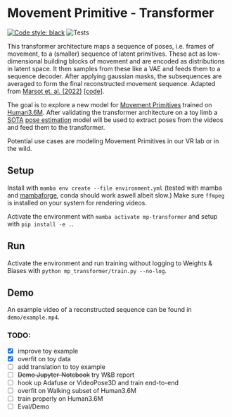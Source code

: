 # Movement Primitive - Transformer


[![Code style: black](https://img.shields.io/badge/code%20style-black-000000.svg)](https://github.com/psf/black) 
![Tests](https://github.com/rasdani/mp-transformer/actions/workflows/tests.yml/badge.svg)


This transformer architecture maps a sequence of poses, i.e. frames of movement, to a
(smaller) sequence of latent primitives.
These act as low-dimensional building blocks of movement and are encoded as distributions in latent space.
It then samples from these like a VAE and feeds them to a sequence decoder.
After applying gaussian masks, the subsequences are averaged
to form the final reconstructed movement sequence.
Adapted from [Marsot et. al. (2022)](https://arxiv.org/abs/2206.13142) \[[code](https://gitlab.inria.fr/mmarsot/new_segmentation)\].

The goal is to explore a new model for [Movement Primitives](https://www.mdpi.com/1099-4300/20/10/724) trained on [Human3.6M](http://vision.imar.ro/human3.6m/description.php).
After validating the transformer architecture on a toy limb a [SOTA](https://github.com/zhezh/adafuse-3d-human-pose) [pose estimation](https://github.com/facebookresearch/VideoPose3D) model will be used to extract poses from the videos and feed them to the transformer.

Potential use cases are modeling Movement Primitives in our VR lab or in the wild.

## Setup
Install with `mamba env create --file environment.yml` (tested with mamba and [mambaforge](https://github.com/conda-forge/miniforge#mambaforge), conda should work aswell albeit slow.)
Make sure `ffmpeg` is installed on your system for rendering videos.

Activate the environment with `mamba activate mp-transformer` and setup with `pip install -e .`.

## Run
Activate the environment and run training without logging to Weights & Biases with `python mp_transformer/train.py --no-log`.

## Demo
An example video of a reconstructed sequence can be found in `demo/example.mp4`.

### TODO:
- [x] improve toy example
- [x] overfit on toy data
- [ ] add translation to toy example
- [ ] ~~Demo Jupyter-Notebook~~ try W&B report
- [ ] hook up Adafuse or VideoPose3D and train end-to-end
- [ ] overfit on Walking subset of Human3.6M
- [ ] train properly on Human3.6M
- [ ] Eval/Demo